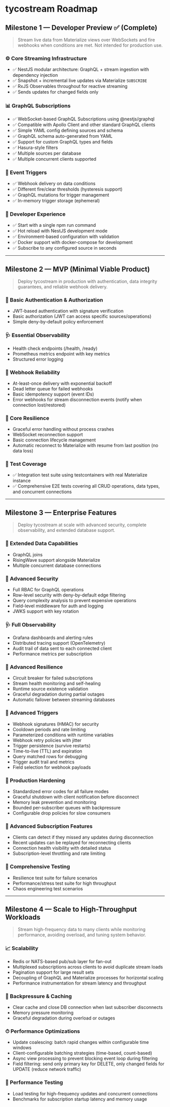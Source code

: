 # tycostream Roadmap

## **Milestone 1 — Developer Preview** ✅ (Complete)

> Stream live data from Materialize views over WebSockets and fire webhooks when conditions are met. Not intended for production use. 

### ⚙️ Core Streaming Infrastructure

- ✅ NestJS modular architecture: GraphQL + stream ingestion with dependency injection
- ✅ Snapshot + incremental live updates via Materialize `SUBSCRIBE`
- ✅ RxJS Observables throughout for reactive streaming
- ✅ Sends updates for changed fields only

### 📊 GraphQL Subscriptions

- ✅ WebSocket-based GraphQL Subscriptions using @nestjs/graphql
- ✅ Compatible with Apollo Client and other standard GraphQL clients
- ✅ Simple YAML config defining sources and schema
- ✅ GraphQL schema auto-generated from YAML
- ✅ Support for custom GraphQL types and fields
- ✅ Hasura-style filters
- ✅ Multiple sources per database
- ✅ Multiple concurrent clients supported

### 🔔 Event Triggers

- ✅ Webhook delivery on data conditions
- ✅ Different fire/clear thresholds (hysteresis support)
- ✅ GraphQL mutations for trigger management
- ✅ In-memory trigger storage (ephemeral)

### 🚀 Developer Experience

- ✅ Start with a single npm run command
- ✅ Hot reload with NestJS development mode
- ✅ Environment-based configuration with validation
- ✅ Docker support with docker-compose for development
- ✅ Subscribe to any configured source in seconds

---

## **Milestone 2 — MVP (Minimal Viable Product)**

> Deploy tycostream in production with authentication, data integrity guarantees, and reliable webhook delivery.

### 🔐 Basic Authentication & Authorization

- JWT-based authentication with signature verification
- Basic authorization (JWT can access specific sources/operations)
- Simple deny-by-default policy enforcement

### 🩺 Essential Observability

- Health check endpoints (/health, /ready)
- Prometheus metrics endpoint with key metrics
- Structured error logging

### 🔔 Webhook Reliability

- At-least-once delivery with exponential backoff
- Dead letter queue for failed webhooks
- Basic idempotency support (event IDs)
- Error webhooks for stream disconnection events (notify when connection lost/restored)

### 🧠 Core Resilience

- Graceful error handling without process crashes
- WebSocket reconnection support
- Basic connection lifecycle management
- Automatic reconnect to Materialize with resume from last position (no data loss)

### 🧪 Test Coverage

- ✅ Integration test suite using testcontainers with real Materialize instance
- ✅ Comprehensive E2E tests covering all CRUD operations, data types, and concurrent connections

---

## **Milestone 3 — Enterprise Features**

> Deploy tycostream at scale with advanced security, complete observability, and extended database support.

### 🔗 Extended Data Capabilities

- GraphQL joins
- RisingWave support alongside Materialize
- Multiple concurrent database connections

### 🔐 Advanced Security

- Full RBAC for GraphQL operations
- Row-level security with deny-by-default edge filtering
- Query complexity analysis to prevent expensive operations
- Field-level middleware for auth and logging
- JWKS support with key rotation

### 🩺 Full Observability

- Grafana dashboards and alerting rules
- Distributed tracing support (OpenTelemetry)
- Audit trail of data sent to each connected client
- Performance metrics per subscription

### 🔄 Advanced Resilience

- Circuit breaker for failed subscriptions
- Stream health monitoring and self-healing
- Runtime source existence validation
- Graceful degradation during partial outages
- Automatic failover between streaming databases

### 🔔 Advanced Triggers

- Webhook signatures (HMAC) for security
- Cooldown periods and rate limiting
- Parameterized conditions with runtime variables
- Webhook retry policies with jitter
- Trigger persistence (survive restarts)
- Time-to-live (TTL) and expiration
- Query matched rows for debugging
- Trigger audit trail and metrics
- Field selection for webhook payloads

### 🧠 Production Hardening

- Standardized error codes for all failure modes
- Graceful shutdown with client notification before disconnect
- Memory leak prevention and monitoring
- Bounded per-subscriber queues with backpressure
- Configurable drop policies for slow consumers

### 🔄 Advanced Subscription Features

- Clients can detect if they missed any updates during disconnection
- Recent updates can be replayed for reconnecting clients
- Connection health visibility with detailed status
- Subscription-level throttling and rate limiting

### 🧪 Comprehensive Testing

- Resilience test suite for failure scenarios
- Performance/stress test suite for high throughput
- Chaos engineering test scenarios

---

## **Milestone 4 — Scale to High-Throughput Workloads**

> Stream high-frequency data to many clients while monitoring performance, avoiding overload, and tuning system behavior.

### 📈 Scalability

- Redis or NATS-based pub/sub layer for fan-out
- Multiplexed subscriptions across clients to avoid duplicate stream loads
- Pagination support for large result sets
- Decoupling of GraphQL and Materialize processes for horizontal scaling
- Performance instrumentation for stream latency and throughput

### 🧹 Backpressure & Caching

- Clear cache and close DB connection when last subscriber disconnects
- Memory pressure monitoring
- Graceful degradation during overload or outages

### ⏱ Performance Optimizations

- Update coalescing: batch rapid changes within configurable time windows
- Client-configurable batching strategies (time-based, count-based)
- Async view processing to prevent blocking event loop during filtering
- Field filtering: send only primary key for DELETE, only changed fields for UPDATE (reduce network traffic)

### 🧪 Performance Testing

- Load testing for high-frequency updates and concurrent connections
- Benchmarks for subscription startup latency and memory usage